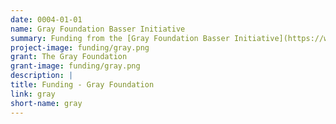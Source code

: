 ```yaml
---
date: 0004-01-01
name: Gray Foundation Basser Initiative
summary: Funding from the [Gray Foundation Basser Initiative](https://www.grayfoundation.org/program-areas/basser/) is hleping create a shared electronic resource for the distribution and analysis of data for the early detection, prevention and treatment of BRCA1/2-associated cancers.
project-image: funding/gray.png
grant: The Gray Foundation
grant-image: funding/gray.png
description: |
title: Funding - Gray Foundation
link: gray
short-name: gray
---
```


